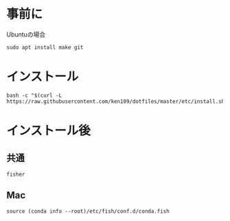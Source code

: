 # 事前に

Ubuntuの場合
```
sudo apt install make git
```

# インストール

```
bash -c "$(curl -L https://raw.githubusercontent.com/ken109/dotfiles/master/etc/install.sh)"
```

# インストール後
## 共通
```
fisher
```

## Mac
```
source (conda info --root)/etc/fish/conf.d/conda.fish
```
